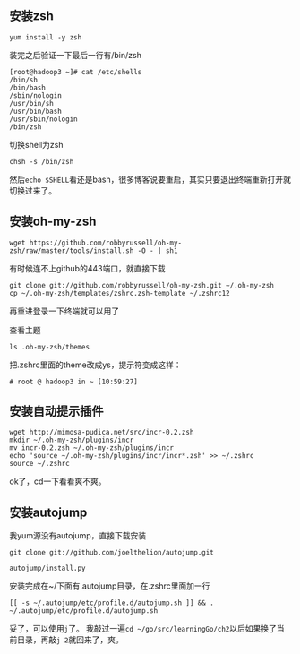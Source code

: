 ## 安装zsh

`yum install -y zsh`

装完之后验证一下最后一行有/bin/zsh

```
[root@hadoop3 ~]# cat /etc/shells
/bin/sh
/bin/bash
/sbin/nologin
/usr/bin/sh
/usr/bin/bash
/usr/sbin/nologin
/bin/zsh
```

切换shell为zsh

```
chsh -s /bin/zsh
```

然后`echo $SHELL`看还是bash，很多博客说要重启，其实只要退出终端重新打开就切换过来了。

## 安装oh-my-zsh

```
wget https://github.com/robbyrussell/oh-my-zsh/raw/master/tools/install.sh -O - | sh1
```

有时候连不上github的443端口，就直接下载

```
git clone git://github.com/robbyrussell/oh-my-zsh.git ~/.oh-my-zsh
cp ~/.oh-my-zsh/templates/zshrc.zsh-template ~/.zshrc12
```

再重进登录一下终端就可以用了

查看主题

`ls .oh-my-zsh/themes`

把.zshrc里面的theme改成ys，提示符变成这样：

```
# root @ hadoop3 in ~ [10:59:27]
```

## 安装自动提示插件

```
wget http://mimosa-pudica.net/src/incr-0.2.zsh
mkdir ~/.oh-my-zsh/plugins/incr
mv incr-0.2.zsh ~/.oh-my-zsh/plugins/incr
echo 'source ~/.oh-my-zsh/plugins/incr/incr*.zsh' >> ~/.zshrc
source ~/.zshrc
```

ok了，cd一下看看爽不爽。

## 安装autojump

我yum源没有autojump，直接下载安装

```
git clone git://github.com/joelthelion/autojump.git

autojump/install.py
```

安装完成在~/下面有.autojump目录，在.zshrc里面加一行

```
[[ -s ~/.autojump/etc/profile.d/autojump.sh ]] && . ~/.autojump/etc/profile.d/autojump.sh
```

妥了，可以使用`j`了。
我敲过一遍`cd ~/go/src/learningGo/ch2`以后如果换了当前目录，再敲`j 2`就回来了，爽。